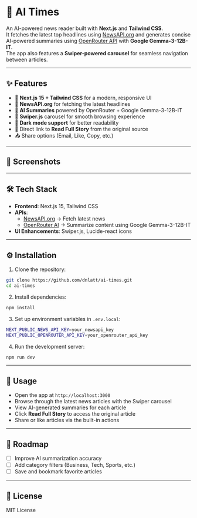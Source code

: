 # 📰 AI Times

An AI-powered news reader built with **Next.js** and **Tailwind CSS**.  
It fetches the latest top headlines using [NewsAPI.org](https://newsapi.org/) and generates concise AI-powered summaries using [OpenRouter API](https://openrouter.ai/) with **Google Gemma-3-12B-IT**.  
The app also features a **Swiper-powered carousel** for seamless navigation between articles.

---

## ✨ Features

- 🚀 **Next.js 15 + Tailwind CSS** for a modern, responsive UI
- 📰 **NewsAPI.org** for fetching the latest headlines
- 🤖 **AI Summaries** powered by OpenRouter + Google Gemma-3-12B-IT
- 🎠 **Swiper.js** carousel for smooth browsing experience
- 🌙 **Dark mode support** for better readability
- 🔗 Direct link to **Read Full Story** from the original source
- 📤 Share options (Email, Like, Copy, etc.)

---

## 📸 Screenshots

---

## 🛠️ Tech Stack

- **Frontend**: Next.js 15, Tailwind CSS
- **APIs**:
  - [NewsAPI.org](https://newsapi.org/) → Fetch latest news
  - [OpenRouter AI](https://openrouter.ai/) → Summarize content using Google Gemma-3-12B-IT
- **UI Enhancements**: Swiper.js, Lucide-react icons

---

## ⚙️ Installation

1. Clone the repository:

```bash
git clone https://github.com/dnlatt/ai-times.git
cd ai-times
```

2. Install dependencies:

```bash
npm install
```

3. Set up environment variables in `.env.local`:

```bash
NEXT_PUBLIC_NEWS_API_KEY=your_newsapi_key
NEXT_PUBLIC_OPENROUTER_API_KEY=your_openrouter_api_key
```

4. Run the development server:

```bash
npm run dev
```

---

## 📖 Usage

- Open the app at `http://localhost:3000`
- Browse through the latest news articles with the Swiper carousel
- View AI-generated summaries for each article
- Click **Read Full Story** to access the original article
- Share or like articles via the built-in actions

---

## 📌 Roadmap

- [ ] Improve AI summarization accuracy
- [ ] Add category filters (Business, Tech, Sports, etc.)
- [ ] Save and bookmark favorite articles

---

## 📜 License

MIT License
